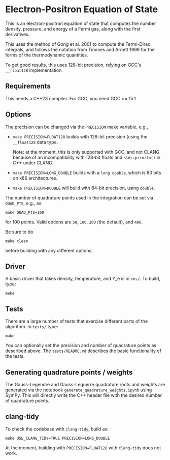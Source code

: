 # Electron-Positron Equation of State

This is an electron-positron equation of state that computes the
number density, pressure, and energy of a Fermi gas, along with the
first derivatives.

This uses the method of Gong et al. 2001 to compute the Fermi-Dirac
integrals, and follows the notation from Timmes and Arnett 1999 for
the forms of the thermodynamic quantities.

To get good results, this uses 128-bit precision, relying on GCC's
`__float128` implementation.


## Requirements

This needs a C++23 compiler.  For GCC, you need GCC >= 15.1

## Options

The precision can be changed via the `PRECISION` make variable, e.g.,

* `make PRECISION=FLOAT128` builds with 128-bit precision (using the
  `__float128` data type.

  Note: at the moment, this is only supported with GCC, and not
  CLANG because of an incompatibility with 128-bit floats and
  `std::println()` in C++ under CLANG.

* `make PRECISION=LONG_DOUBLE` builds with a `long double`, which is
  80 bits on x86 architectures.

* `make PRECISION=DOUBLE` will build with 64-bit precision, using
   `double`.

The number of quadrature points used in the integration can be set via
`QUAD_PTS`, e.g., as:

```
make QUAD_PTS=100
```

for 100 points.  Valid options are `50`, `100`, `200` (the default), and `400`.

Be sure to do

```
make clean
```

before building with any different options.


## Driver

A basic driver that takes density, temperature, and Y_e is in `eos/`.
To build, type:

```
make
```

## Tests

There are a large number of tests that exercise different parts of the
algorithm.  In `tests/` type:

```
make
```

You can optionally set the precision and number of quadrature points
as described above.  The `tests/README.md` describes the basic
functionality of the tests.


## Generating quadrature points / weights

The Gauss-Legendre and Gauss-Leguerre quadrature roots and weights are
generated via the notebook `generate_quadrature_weights.ipynb` using
SymPy.  This will directly write the C++ header file with the desired
number of quadrature points.


## clang-tidy

To check the codebase with `clang-tidy`, build as:

```
make USE_CLANG_TIDY=TRUE PRECISION=LONG_DOUBLE
```

At the moment, building with `PRECISION=FLOAT128` with
`clang-tidy` does not work.

